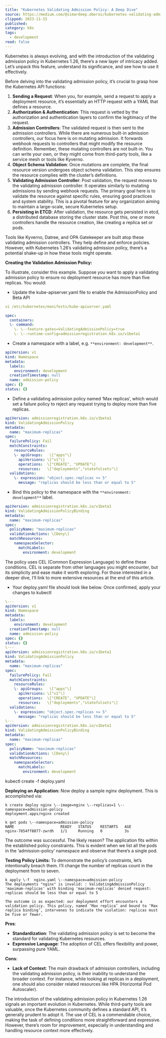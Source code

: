 ```yaml
---
title: "Kubernetes Validating Admission Policy: A Deep Dive"
source: https://medium.com/@simardeep.oberoi/kubernetes-validating-admission-policy-a-deep-dive-3089a0ce37cd
clipped: 2023-11-15
published: 
category: k8s
tags:
  - development
read: false
---
```


Kubernetes is always evolving, and with the introduction of the validating admission policy in Kubernetes 1.26, there’s a new layer of intricacy added. Let’s unpack this feature, understand its significance, and see how to use it effectively.

Before delving into the validating admission policy, it’s crucial to grasp how the Kubernetes API functions:

1.  **Sending a Request**: When you, for example, send a request to apply a deployment resource, it’s essentially an HTTP request with a YAML that defines a resource.
2.  **Authorization & Authentication**: This request is vetted by the authorization and authentication layers to confirm the legitimacy of the request.
3.  **Admission Controllers**: The validated request is then sent to the admission controllers. While there are numerous built-in admission controllers, our focus here is on mutating admission. It forwards webhook requests to controllers that might modify the resource definition. Remember, these mutating controllers are not built-in. You can write your own, or they might come from third-party tools, like a service mesh or tools like Kyverno.
4.  **Object Schema Validation**: Once mutations are complete, the final resource version undergoes object schema validation. This step ensures the resource complies with the cluster’s definitions.
5.  **Validating Admission Controller**: Post validation, the request moves to the validating admission controller. It operates similarly to mutating admissions by sending webhook requests. The primary goal here is to validate the resource against specific rules, ensuring good practices and system stability. This is a pivotal feature for any organization aiming to maintain a large-scale, secure Kubernetes setup.
6.  **Persisting in ETCD**: After validation, the resource gets persisted in etcd, a distributed database storing the cluster state. Post this, one or more controllers handle the resource creation, like creating a replica set or pods.

Tools like Kyverno, Datree, and OPA Gatekeeper are built atop these validating admission controllers. They help define and enforce policies. However, with Kubernetes 1.26’s validating admission policy, there’s a potential shake-up in how these tools might operate.

**Creating the Validation Admission Policy:**

To illustrate, consider this example. Suppose you want to apply a validating admission policy to ensure no deployment resource has more than five replicas. You would:

-   Update the kube-apiserver.yaml file to enable the AdmissionPolicy and Beta API

```yaml
vi /etc/kubernetes/manifests/kube-apiserver.yaml

spec:  
  containers:  
  \- command:  
    \- \--feature-gates=ValidatingAdmissionPolicy=true  
    \- \--runtime-config=admissionregistration.k8s.io/v1beta1
```

-   Create a namespace with a label, e.g. `**environment: development**`.

```yaml
apiVersion: v1  
kind: Namespace  
metadata:  
  labels:  
    environment: development  
  creationTimestamp: null  
  name: admission-policy  
spec: {}  
status: {}
```

-   Define a validating admission policy named ‘Max replicas’, which would set a failure policy to reject any request trying to deploy more than five replicas.

```yaml
apiVersion: admissionregistration.k8s.io/v1beta1  
kind: ValidatingAdmissionPolicy  
metadata:  
  name: "maximum-replicas"  
spec:  
  failurePolicy: Fail  
  matchConstraints:  
    resourceRules:  
    \- apiGroups:   \["apps"\]  
      apiVersions: \["v1"\]  
      operations:  \["CREATE", "UPDATE"\]  
      resources:   \["deployments","statefulsets"\]  
  validations:  
    \- expression: "object.spec.replicas <= 5"  
      message: "replicas should be less than or equal to 5"
```

-   Bind this policy to the namespace with the `**environment: development**` label.

```yaml
apiVersion: admissionregistration.k8s.io/v1beta1  
kind: ValidatingAdmissionPolicyBinding  
metadata:  
  name: "maximum-replicas"  
spec:  
  policyName: "maximum-replicas"  
  validationActions: \[Deny\]  
  matchResources:  
    namespaceSelector:  
      matchLabels:  
        environment: development
```

The policy uses CEL (Common Expression Language) to define these conditions. CEL is separate from other languages you might encounter, but its simplicity and ease make it worth exploring. For those interested in a deeper dive, I’ll link to more extensive resources at the end of this article.

-   Your deploy.yaml file should look like below. Once confirmed, apply your changes to kubectl

```yaml
\---  
apiVersion: v1  
kind: Namespace  
metadata:  
  labels:  
    environment: development  
  creationTimestamp: null  
  name: admission-policy  
spec: {}  
status: {}  
\---  
apiVersion: admissionregistration.k8s.io/v1beta1  
kind: ValidatingAdmissionPolicy  
metadata:  
  name: "maximum-replicas"  
spec:  
  failurePolicy: Fail  
  matchConstraints:  
    resourceRules:  
    \- apiGroups:   \["apps"\]  
      apiVersions: \["v1"\]  
      operations:  \["CREATE", "UPDATE"\]  
      resources:   \["deployments","statefulsets"\]  
  validations:  
    \- expression: "object.spec.replicas <= 5"  
      message: "replicas should be less than or equal to 5"  
\---  
apiVersion: admissionregistration.k8s.io/v1beta1  
kind: ValidatingAdmissionPolicyBinding  
metadata:  
  name: "maximum-replicas"  
spec:  
  policyName: "maximum-replicas"  
  validationActions: \[Deny\]  
  matchResources:  
    namespaceSelector:  
      matchLabels:  
        environment: development
```

kubectl create \-f deploy.yaml

**Deploying an Application:** Now deploy a sample nginx deployment. This is accomplished via:

```
k create deploy nginx \--image=nginx \--replicas=1 \--namespace=admission-policy  
deployment.apps/nginx created

k get pods \--namespace=admission-policy  
NAME                     READY   STATUS    RESTARTS   AGE  
nginx-7854ff8877-zwrdh   1/1     Running   0          3s
```

The outcome was successful. The likely reason? The application fits within the established policy constraints. This is evident when we list all the pods in the ‘admission-policy’ namespace and observe that there’s a single pod.

**Testing Policy Limits:** To demonstrate the policy’s constraints, let’s intentionally breach them. I’ll change the number of replicas count in the deployment from to seven.

```
k apply \-f  nginx.yaml \--namespace=admission-policy  
The deployments "nginx" is invalid: : ValidatingAdmissionPolicy 'maximum-replicas' with binding 'maximum-replicas' denied request: replicas should be less than or equal to 5

The outcome is as expected: our deployment effort encounters a validation policy. This policy, named ‘Max replica’ and bound to ‘Max replica binding’, intervenes to indicate the violation: replicas must be five or fewer.
```

**Pros**:

-   **Standardization**: The validating admission policy is set to become the standard for validating Kubernetes resources.
-   **Expressive Language**: The adoption of CEL offers flexibility and power, surpassing pure YAML.

**Cons**:

-   **Lack of Context**: The main drawback of admission controllers, including the validating admission policy, is their inability to understand the broader context. For instance, while looking at replicas in a deployment, one should also consider related resources like HPA (Horizontal Pod Autoscaler).

The introduction of the validating admission policy in Kubernetes 1.26 signals an important evolution in Kubernetes. While third-party tools are valuable, once the Kubernetes community defines a standard API, it’s generally prudent to adopt it. The use of CEL is a commendable choice, making the task of defining conditions more straightforward and expressive. However, there’s room for improvement, especially in understanding and handling resource context more effectively.